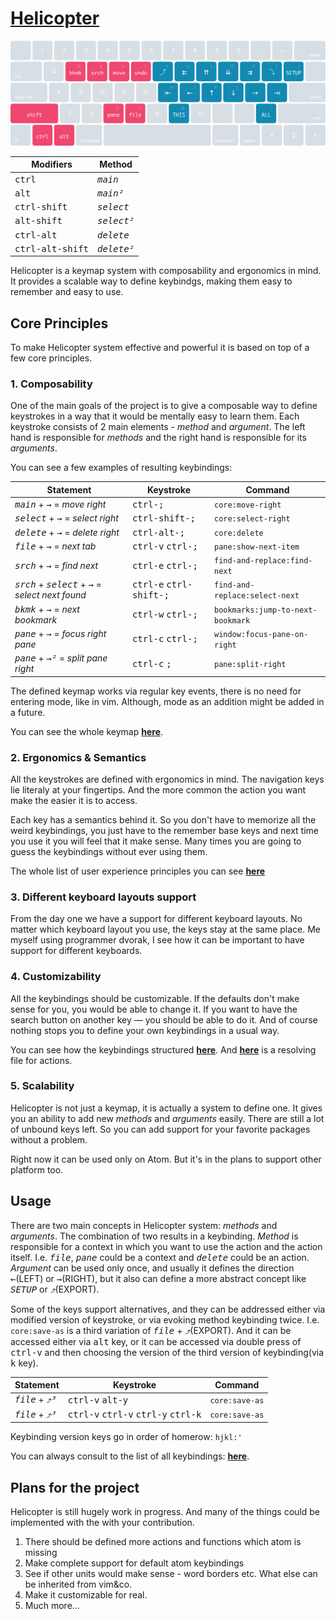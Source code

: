# [Helicopter](https://github.com/welldan97/atom-helicopter)

![Keymap](/keymap.png)

| Modifiers                 | Method               |
| ------------------------- | -------------------- |
| <kbd>ctrl</kbd>           | <kbd>*main*</kbd>    |
| <kbd>alt</kbd>            | <kbd>*main²*</kbd>   |
| <kbd>ctrl-shift</kbd>     | <kbd>*select*</kbd>  |
| <kbd>alt-shift</kbd>      | <kbd>*select²*</kbd> |
| <kbd>ctrl-alt</kbd>       | <kbd>*delete*</kbd>  |
| <kbd>ctrl-alt-shift</kbd> | <kbd>*delete²*</kbd> |


Helicopter is a keymap system with composability and ergonomics in mind. It provides a scalable way to define keybindgs, making them easy to remember and easy to use.


## Core Principles

To make Helicopter system effective and powerful it is based on top of a few core principles.

### 1. Composability

One of the main goals of the project is to give a composable way to define keystrokes in a way that it would be mentally easy to learn them. Each keystroke consists of 2 main elements - *method* and *argument*. The left hand is responsible for *methods* and the right hand is responsible for its *arguments*.

You can see a few examples of resulting keybindings:

| Statement                                                                      | Keystroke                                 | Command                           |
| ------------------------------------------------------------------------------ | ----------------------------------------- | --------------------------------- |
| <kbd>*main*</kbd> + <kbd>*→*</kbd> = *move right*                              | <kbd>ctrl-;</kbd>                         | `core:move-right`                 |
| <kbd>*select*</kbd> + <kbd>*→*</kbd> = *select right*                          | <kbd>ctrl-shift-;</kbd>                   | `core:select-right`               |
| <kbd>*delete*</kbd> + <kbd>*→*</kbd> = *delete right*                          | <kbd>ctrl-alt-;</kbd>                     | `core:delete`                     |
| <kbd>*file*</kbd> + <kbd>*→*</kbd> = *next tab*                                | <kbd>ctrl-v</kbd> <kbd>ctrl-;</kbd>       | `pane:show-next-item`             |
| <kbd>*srch*</kbd> + <kbd>*→*</kbd> = *find next*                               | <kbd>ctrl-e</kbd> <kbd>ctrl-;</kbd>       | `find-and-replace:find-next`      |
| <kbd>*srch*</kbd> + <kbd>*select*</kbd> + <kbd>*→*</kbd> = *select next found* | <kbd>ctrl-e</kbd> <kbd>ctrl-shift-;</kbd> | `find-and-replace:select-next`    |
| <kbd>*bkmk*</kbd> + <kbd>*→*</kbd> = *next bookmark*                           | <kbd>ctrl-w</kbd> <kbd>ctrl-;</kbd>       | `bookmarks:jump-to-next-bookmark` |
| <kbd>*pane*</kbd> + <kbd>*→*</kbd> = *focus right pane*                        | <kbd>ctrl-c</kbd> <kbd>ctrl-;</kbd>       | `window:focus-pane-on-right`      |
| <kbd>*pane*</kbd> + <kbd>*→²*</kbd> = *split pane right*                       | <kbd>ctrl-c</kbd> <kbd>;</kbd>            | `pane:split-right`                |

The defined keymap works via regular key events, there is no need for entering mode, like in vim. Although, mode as an addition might be added in a future.

You can see the whole keymap [**here**](https://github.com/welldan97/atom-helicopter/blob/master/keymap.md).

### 2. Ergonomics & Semantics

All the keystrokes are defined with ergonomics in mind. The navigation keys lie literaly at your fingertips. And the more common the action you want make the easier it is to access.

Each key has a semantics behind it. So you don't have to memorize all the weird keybindings, you just have to the remember base keys and next time you use it you will feel that it make sense. Many times you are going to guess the keybindings without ever using them.

The whole list of user experience principles you can see [**here**](https://github.com/welldan97/atom-helicopter/blob/master/ux_principles.md)

### 3. Different keyboard layouts support

From the day one we have a support for different keyboard layouts. No matter which keyboard layout you use, the keys stay at the same place. Me myself using programmer dvorak, I see how it can be important to have support for different keyboards.

### 4. Customizability

All the keybindings should be customizable. If the defaults don't make sense for you, you would be able to change it. If you want to have the search button on another key — you should be able to  do it. And of course nothing stops you to define your own keybindings in a usual way.

You can see how the keybindings structured [**here**](https://github.com/welldan97/atom-helicopter/blob/master/lib/keys.js). And [**here**](https://github.com/welldan97/atom-helicopter/blob/master/lib/statements.js) is a resolving file for actions.

### 5. Scalability

Helicopter is not just a keymap, it is actually a system to define one. It gives you an ability to add new *methods* and *arguments* easily.  There are still a lot of unbound keys left. So you can add support for your favorite packages without a problem.

Right now it can be used only on Atom. But it's in the plans to support other platform too.

## Usage

There are two main concepts in Helicopter system: *methods* and *arguments*.
The combination of two results in a keybinding. *Method* is responsible for a context in which you want to use the action and the action itself. I.e. <kbd>*file*</kbd>, <kbd>*pane*</kbd> could be a context and <kbd>*delete*</kbd> could be an action. *Argument* can be used only once, and usually it defines the direction <kbd>*←*</kbd>(LEFT) or <kbd>*→*</kbd>(RIGHT), but it also can define a more abstract concept like <kbd>*SETUP*</kbd> or <kbd>*⤴*</kbd>(EXPORT).


Some of the keys support alternatives, and they can be addressed either via modified version of keystroke, or via evoking method keybinding twice. I.e.
`core:save-as` is a third variation of <kbd>*file*</kbd> + <kbd>*⤴*</kbd>(EXPORT). And it can be accessed either via <kbd>alt</kbd> key, or it can be accessed via double press of <kbd>ctrl-v</kbd> and then choosing the version of the third version of keybinding(via <kbd>k</kbd> key).

| Statement                           | Keystroke                                                               | Command        |
| ----------------------------------- | ----------------------------------------------------------------------- | -------------- |
| <kbd>*file*</kbd> + <kbd>*⤴³*</kbd> | <kbd>ctrl-v</kbd> <kbd>alt-y</kbd>                                      | `core:save-as` |
| <kbd>*file*</kbd> + <kbd>*⤴³*</kbd> | <kbd>ctrl-v</kbd> <kbd>ctrl-v</kbd> <kbd>ctrl-y</kbd> <kbd>ctrl-k</kbd> | `core:save-as` |


Keybinding version keys go in order of homerow: `hjkl:'`

You can always consult to the list of all keybindings: [**here**](https://github.com/welldan97/atom-helicopter/blob/master/keymap.md).


## Plans for the project

Helicopter is still hugely work in progress. And many of the things could be implemented with the with your contribution.

1. There should be defined more actions and functions which atom is missing
2. Make complete support for default atom keybindings
3. See if other units would make sense - word borders etc. What else can be inherited from vim&co.
4. Make it customizable for real.
5. Much more...
